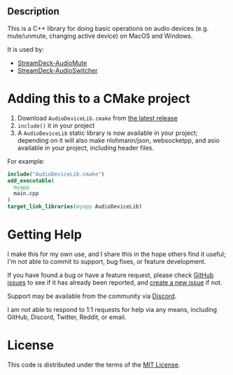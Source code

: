 ## Description

This is a C++ library for doing basic operations on audio devices (e.g. mute/unmute, changing active device) on MacOS and Windows.

It is used by:
- [StreamDeck-AudioMute](https://github.com/fredemmott/StreamDeck-AudioMute)
- [StreamDeck-AudioSwitcher](https://github.com/fredemmott/StreamDeck-AudioSwitcher)

# Adding this to a CMake project

1. Download `AudioDeviceLib.cmake` from
[the latest release](https://github.com/fredemmott/AudioDeviceLib/releases/latest)
2. `include()` it in your project
3. A `AudioDeviceLib` static library is now available in your project; depending on it
   will also make nlohmann/json, websocketpp, and asio available in your project,
   including header files.

For example:

```cmake
include("AudioDeviceLib.cmake")
add_executable(
  myapp
  main.cpp
)
target_link_libraries(myapp AudioDeviceLib)
```

# Getting Help

I make this for my own use, and I share this in the hope others find it useful; I'm not able to commit to support, bug fixes, or feature development.

If you have found a bug or have a feature request, please check [GitHub issues](https://github.com/fredemmott/AudioDeviceLib/issues) to see if it has already been reported, and [create a new issue](https://github.com/fredemmott/AudioDeviceLib/issues/new) if not.

Support may be available from the community via [Discord](https://discord.gg/CWrvKfuff3).

I am not able to respond to 1:1 requests for help via any means, including GitHub, Discord, Twitter, Reddit, or email.

# License

This code is distributed under the terms of the
[MIT License](LICENSE).  
